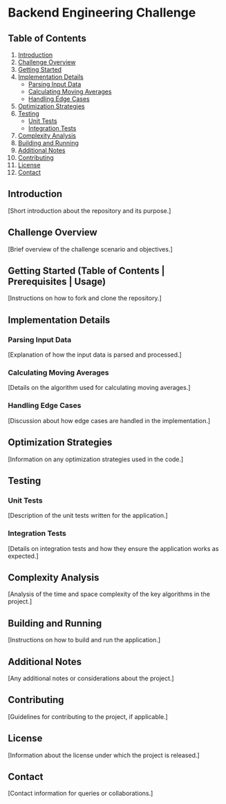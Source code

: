 # Backend Engineering Challenge

## Table of Contents
1. [Introduction](#introduction)
2. [Challenge Overview](#challenge-overview)
3. [Getting Started](#getting-started)
4. [Implementation Details](#implementation-details)
    - [Parsing Input Data](#parsing-input-data)
    - [Calculating Moving Averages](#calculating-moving-averages)
    - [Handling Edge Cases](#handling-edge-cases)
5. [Optimization Strategies](#optimization-strategies)
6. [Testing](#testing)
    - [Unit Tests](#unit-tests)
    - [Integration Tests](#integration-tests)
7. [Complexity Analysis](#complexity-analysis)
8. [Building and Running](#building-and-running)
9. [Additional Notes](#additional-notes)
10. [Contributing](#contributing)
11. [License](#license)
12. [Contact](#contact)

## Introduction
[Short introduction about the repository and its purpose.]

## Challenge Overview 
[Brief overview of the challenge scenario and objectives.]

## Getting Started (Table of Contents | Prerequisites | Usage)
[Instructions on how to fork and clone the repository.]

## Implementation Details
### Parsing Input Data
[Explanation of how the input data is parsed and processed.]

### Calculating Moving Averages
[Details on the algorithm used for calculating moving averages.]

### Handling Edge Cases
[Discussion about how edge cases are handled in the implementation.]

## Optimization Strategies
[Information on any optimization strategies used in the code.]

## Testing
### Unit Tests
[Description of the unit tests written for the application.]

### Integration Tests
[Details on integration tests and how they ensure the application works as expected.]

## Complexity Analysis
[Analysis of the time and space complexity of the key algorithms in the project.]

## Building and Running
[Instructions on how to build and run the application.]

## Additional Notes
[Any additional notes or considerations about the project.]

## Contributing
[Guidelines for contributing to the project, if applicable.]

## License
[Information about the license under which the project is released.]

## Contact
[Contact information for queries or collaborations.]
